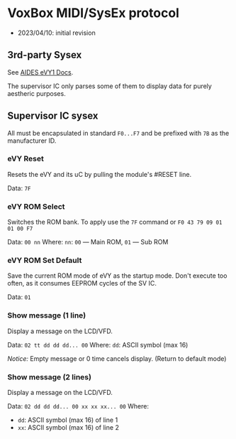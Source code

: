 # VoxBox MIDI/SysEx protocol

* 2023/04/10: initial revision

## 3rd-party Sysex

See [AIDES eVY1 Docs](https://evy1.aides-tech.com/midi.htm).

The supervisor IC only parses some of them to display data for purely aestheric purposes.

## Supervisor IC sysex

All must be encapsulated in standard `F0...F7` and be prefixed with `7B` as the manufacturer ID.

### eVY Reset

Resets the eVY and its uC by pulling the module's #RESET line.

Data: `7F`

### eVY ROM Select

Switches the ROM bank. To apply use the `7F` command or `F0 43 79 09 01 01 00 F7`

Data: `00 nn`
Where: `nn`: `00` — Main ROM, `01` — Sub ROM

### eVY ROM Set Default

Save the current ROM mode of eVY as the startup mode. Don't execute too often, as it consumes EEPROM cycles of the SV IC.

Data: `01`

### Show message (1 line)

Display a message on the LCD/VFD.

Data: `02 tt dd dd dd... 00`
Where: `dd`: ASCII symbol (max 16)

*Notice:* Empty message or 0 time cancels display. (Return to default mode)

### Show message (2 lines)

Display a message on the LCD/VFD.

Data: `02 dd dd dd... 00 xx xx xx... 00`
Where:
* `dd`: ASCII symbol (max 16) of line 1
* `xx`: ASCII symbol (max 16) of line 2
